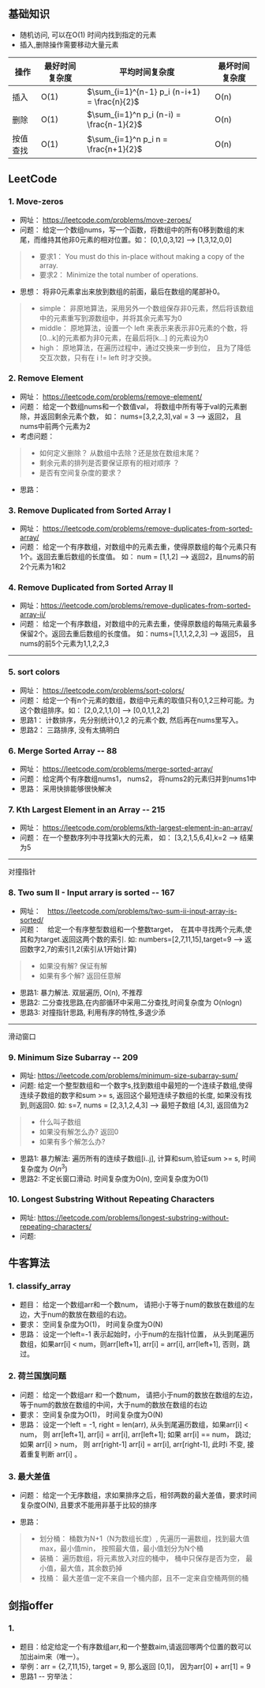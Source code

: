 
## 基础知识

- 随机访问, 可以在O(1) 时间内找到指定的元素
- 插入,删除操作需要移动大量元素


操作 | 最好时间复杂度 | 平均时间复杂度 | 最坏时间复杂度
--- | --- | --- | ---
插入 | O(1)  | $\sum_{i=1}^{n-1} p_i (n-i+1) = \frac{n}{2}$ | O(n) 
删除 | O(1) | $\sum_{i=1}^n p_i (n-i) = \frac{n-1}{2}$ | O(n)
按值查找 |  O(1) | $\sum_{i=1}^n p_i n = \frac{n+1}{2}$ | O(n)

## LeetCode

### 1. Move-zeros

- 网址： https://leetcode.com/problems/move-zeroes/
- 问题： 给定一个数组nums，写一个函数，将数组中的所有0移到数组的末尾，而维持其他非0元素的相对位置。如： [0,1,0,3,12] --> [1,3,12,0,0]
> - 要求1： You must do this in-place without making a copy of the array.
> - 要求2： Minimize the total number of operations.


- 思想： 将非0元素拿出来放到数组的前面，最后在数组的尾部补0。
> - simple： 非原地算法，采用另外一个数组保存非0元素，然后将该数组中的元素重写到源数组中，并将其余元素写为0
> - middle： 原地算法，设置一个 left 来表示来表示非0元素的个数，将[0...k]的元素都为非0元素，在最后将[k...] 的元素设为0
> - high： 原地算法，在遍历过程中，通过交换来一步到位， 且为了降低交互次数，只有在 i != left 时才交换。


### 2. Remove Element

- 网址： https://leetcode.com/problems/remove-element/
- 问题： 给定一个数组nums和一个数值val， 将数组中所有等于val的元素删除，并返回剩余元素个数， 如： nums=[3,2,2,3],val = 3 --> 返回2， 且nums中前两个元素为2
- 考虑问题：
> - 如何定义删除？ 从数组中去除？还是放在数组末尾？
> - 剩余元素的排列是否要保证原有的相对顺序 ？
> - 是否有空间复杂度的要求？

- 思路： 

### 3. Remove Duplicated from Sorted Array I

- 网址： https://leetcode.com/problems/remove-duplicates-from-sorted-array/
- 问题： 给定一个有序数组，对数组中的元素去重，使得原数组的每个元素只有1个。返回去重后数组的长度值。 如： num = [1,1,2] --> 返回2，且nums的前2个元素为1和2


### 4. Remove Duplicated from Sorted Array II

- 网址：https://leetcode.com/problems/remove-duplicates-from-sorted-array-ii/
- 问题： 给定一个有序数组，对数组中的元素去重，使得原数组的每隔元素最多保留2个。返回去重后数组的长度值。 如：nums=[1,1,1,2,2,3] --> 返回5， 且nums的前5个元素为1,1,2,2,3

---

### 5. sort colors

- 网址： https://leetcode.com/problems/sort-colors/
- 问题： 给定一个有n个元素的数组，数组中元素的取值只有0,1,2三种可能。为这个数组排序。如： [2,0,2,1,1,0] --> [0,0,1,1,2,2]
- 思路1： 计数排序，先分别统计0,1,2 的元素个数, 然后再在nums里写入。
- 思路2： 三路排序, 没有太搞明白


### 6. Merge Sorted Array  -- 88

- 网址： https://leetcode.com/problems/merge-sorted-array/
- 问题： 给定两个有序数组nums1， nums2， 将nums2的元素归并到nums1中
- 思路： 采用快排能够很快解决


### 7. Kth Largest Element in an Array -- 215

- 网址： https://leetcode.com/problems/kth-largest-element-in-an-array/
- 问题： 在一个整数序列中寻找第k大的元素， 如： [3,2,1,5,6,4],k=2 --> 结果为5

--- 

对撞指针

### 8. Two sum II - Input arrary is sorted  -- 167

- 网址：　https://leetcode.com/problems/two-sum-ii-input-array-is-sorted/
- 问题：　给定一个有序整型数组和一个整数target，　在其中寻找两个元素,使其和为target.返回这两个数的索引. 如: numbers=[2,7,11,15],target=9 --> 返回数字2,7的索引1,2(索引从1开始计算)
> - 如果没有解? 保证有解
> - 如果有多个解? 返回任意解

- 思路1: 暴力解法. 双层遍历, O(n), 不推荐
- 思路2: 二分查找思路,在内部循环中采用二分查找,时间复杂度为 O(nlogn)
- 思路3: 对撞指针思路, 利用有序的特性,多退少添

---
滑动窗口

### 9. Minimum Size Subarray -- 209

- 网址: https://leetcode.com/problems/minimum-size-subarray-sum/
- 问题: 给定一个整型数组和一个数字s,找到数组中最短的一个连续子数组,使得连续子数组的数字和sum >= s, 返回这个最短连续子数组的长度, 如果没有找到,则返回0. 如: s=7, nums = [2,3,1,2,4,3] --> 最短子数组 [4,3], 返回值为2

> - 什么叫子数组
> - 如果没有解怎么办? 返回0
> - 如果有多个解怎么办?

- 思路1: 暴力解法: 遍历所有的连续子数组[i..j], 计算和sum,验证sum >= s, 时间复杂度为 $O(n^3)$
- 思路2: 不定长窗口滑动. 时间复杂度为O(n), 空间复杂度为O(1)


### 10. Longest Substring Without Repeating Characters

- 网址: https://leetcode.com/problems/longest-substring-without-repeating-characters/
- 问题: 


## 牛客算法

### 1. classify_array

- 题目： 给定一个数组arr和一个数num， 请把小于等于num的数放在数组的左边，大于num的数放在数组的右边。
- 要求： 空间复杂度为O(1)， 时间复杂度为O(N)
- 思路： 设定一个left=-1 表示起始时，小于num的左指针位置， 从头到尾遍历数组，如果arr[i] < num，则arr[left+1], arr[i] = arr[i], arr[left+1], 否则，跳过。


### 2. 荷兰国旗问题

- 问题： 给定一个数组arr 和一个数num， 请把小于num的数放在数组的左边， 等于num的数放在数组的中间，大于num的数放在数组的右边
- 要求： 空间复杂度为O(1)， 时间复杂度为O(N)
- 思路： 设定一个left = -1, right = len(arr), 从头到尾遍历数组，如果arr[i] < num， 则 arr[left+1], arr[i] = arr[i], arr[left+1]; 如果 arr[i] == num， 跳过; 如果 arr[i] > num， 则 arr[right-1] arr[i] = arr[i], arr[right-1], 此时i 不变, 接着重复判断 arr[i] 。 

### 3. 最大差值

- 问题： 给定一个无序数组，求如果排序之后，相邻两数的最大差值，要求时间复杂度O(N), 且要求不能用非基于比较的排序

- 思路： 
> - 划分桶： 桶数为N+1（N为数组长度）, 先遍历一遍数组，找到最大值max，最小值min， 按照最大值，最小值划分为N个桶
> - 装桶： 遍历数组，将元素放入对应的桶中， 桶中只保存是否为空， 最小值，最大值，其余数扔掉
> - 找桶： 最大差值一定不来自一个桶内部，且不一定来自空桶两侧的桶

## 剑指offer

### 1. 

- 题目：给定给定一个有序数组arr,和一个整数aim,请返回哪两个位置的数可以加出aim来（唯一）。
- 举例：arr = {2,7,11,15}, target = 9, 那么返回 [0,1]， 因为arr[0] + arr[1] = 9
- 思路1 -- 穷举法：
